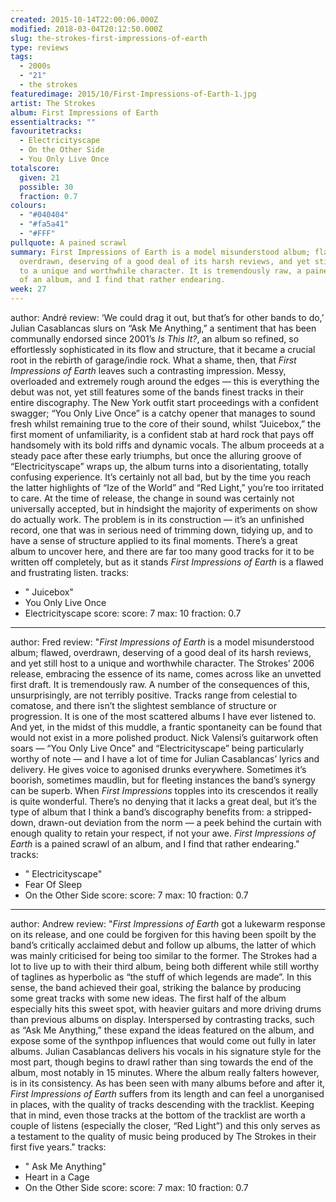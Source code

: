```yaml
---
created: 2015-10-14T22:00:06.000Z
modified: 2018-03-04T20:12:50.000Z
slug: the-strokes-first-impressions-of-earth
type: reviews
tags:
  - 2000s
  - "21"
  - the strokes
featuredimage: 2015/10/First-Impressions-of-Earth-1.jpg
artist: The Strokes
album: First Impressions of Earth
essentialtracks: ""
favouritetracks:
  - Electricityscape
  - On the Other Side
  - You Only Live Once
totalscore:
  given: 21
  possible: 30
  fraction: 0.7
colours:
  - "#040404"
  - "#fa5a41"
  - "#FFF"
pullquote: A pained scrawl
summary: First Impressions of Earth is a model misunderstood album; flawed,
  overdrawn, deserving of a good deal of its harsh reviews, and yet still host
  to a unique and worthwhile character. It is tremendously raw, a pained scrawl
  of an album, and I find that rather endearing.
week: 27
---
```

author: André
review: ‘We could drag it out, but that’s for other bands to do,’ Julian
  Casablancas slurs on “Ask Me Anything,” a sentiment that has been communally
  endorsed since 2001’s *Is This It?*, an album so refined, so effortlessly
  sophisticated in its flow and structure, that it became a crucial root in the
  rebirth of garage/indie rock. What a shame, then, that *First Impressions of
  Earth* leaves such a contrasting impression. Messy, overloaded and extremely
  rough around the edges — this is everything the debut was not, yet still
  features some of the bands finest tracks in their entire discography. The New
  York outfit start proceedings with a confident swagger; “You Only Live Once”
  is a catchy opener that manages to sound fresh whilst remaining true to the
  core of their sound, whilst “Juicebox,” the first moment of unfamiliarity, is
  a confident stab at hard rock that pays off handsomely with its bold riffs and
  dynamic vocals. The album proceeds at a steady pace after these early
  triumphs, but once the alluring groove of “Electricityscape” wraps up, the
  album turns into a disorientating, totally confusing experience. It’s
  certainly not all bad, but by the time you reach the latter highlights of “Ize
  of the World” and “Red Light,” you’re too irritated to care. At the time of
  release, the change in sound was certainly not universally accepted, but in
  hindsight the majority of experiments on show do actually work. The problem is
  in its construction — it’s an unfinished record, one that was in serious need
  of trimming down, tidying up, and to have a sense of structure applied to its
  final moments. There’s a great album to uncover here, and there are far too
  many good tracks for it to be written off completely, but as it stands *First
  Impressions of Earth* is a flawed and frustrating listen.
tracks:
  - " Juicebox"
  - ­You Only Live Once
  - ­Electricityscape
score:
  score: 7
  max: 10
  fraction: 0.7
---
author: Fred
review: "*First Impressions of Earth* is a model misunderstood album; flawed,
  overdrawn, deserving of a good deal of its harsh reviews, and yet still host
  to a unique and worthwhile character. The Strokes’ 2006 release, embracing the
  essence of its name, comes across like an unvetted first draft. It is
  tremendously raw. A number of the consequences of this, unsurprisingly, are
  not terribly positive. Tracks range from celestial to comatose, and there
  isn’t the slightest semblance of structure or progression. It is one of the
  most scattered albums I have ever listened to. And yet, in the midst of this
  muddle, a frantic spontaneity can be found that would not exist in a more
  polished product. Nick Valensi’s guitarwork often soars — “You Only Live Once”
  and “Electricityscape” being particularly worthy of note — and I have a lot of
  time for Julian Casablancas’ lyrics and delivery. He gives voice to agonised
  drunks everywhere. Sometimes it’s boorish, sometimes maudlin, but for fleeting
  instances the band’s synergy can be superb. When *First Impressions* topples
  into its crescendos it really is quite wonderful. There’s no denying that it
  lacks a great deal, but it’s the type of album that I think a band’s
  discography benefits from: a stripped-down, drawn-out deviation from the norm
  — a peek behind the curtain with enough quality to retain your respect, if not
  your awe. *First Impressions of Earth* is a pained scrawl of an album, and I
  find that rather endearing."
tracks:
  - " Electricityscape"
  - ­Fear Of Sleep
  - ­On the Other Side
score:
  score: 7
  max: 10
  fraction: 0.7
---
author: Andrew
review: "*First Impressions of Earth* got a lukewarm response on its release,
  and one could be forgiven for this having been spoilt by the band’s critically
  acclaimed debut and follow up albums, the latter of which was mainly
  criticised for being too similar to the former. The Strokes had a lot to live
  up to with their third album, being both different while still worthy of
  taglines as hyperbolic as “the stuff of which legends are made”. In this
  sense, the band achieved their goal, striking the balance by producing some
  great tracks with some new ideas. The first half of the album especially hits
  this sweet spot, with heavier guitars and more driving drums than previous
  albums on display. Interspersed by contrasting tracks, such as “Ask Me
  Anything,” these expand the ideas featured on the album, and expose some of
  the synthpop influences that would come out fully in later albums. Julian
  Casablancas delivers his vocals in his signature style for the most part,
  though begins to drawl rather than sing towards the end of the album, most
  notably in 15 minutes. Where the album really falters however, is in its
  consistency. As has been seen with many albums before and after it, *First
  Impressions of Earth* suffers from its length and can feel a unorganised in
  places, with the quality of tracks descending with the tracklist. Keeping that
  in mind, even those tracks at the bottom of the tracklist are worth a couple
  of listens (especially the closer, “Red Light”) and this only serves as a
  testament to the quality of music being produced by The Strokes in their first
  five years."
tracks:
  - " Ask Me Anything"
  - ­Heart in a Cage
  - ­On the Other Side
score:
  score: 7
  max: 10
  fraction: 0.7
